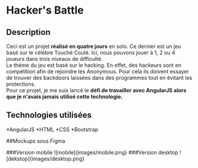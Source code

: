 # Hacker's Battle

## Description

Ceci est un projet **réalisé en quatre jours** en solo. Ce dernier est un jeu basé sur le célèbre Touché Coulé. Ici, nous pouvons jouer à 1, 2 ou 4 joueurs dans trois niveaux de difficulté.   
Le thème du jeu est basé sur le hacking. En effet, des hackeurs sont en compétition afin de rejoindre les Anonymous. Pour cela ils doivent essayer de trouver des backdoors laissées dans des programmes tout en évitant les protections.  
Pour ce projet, je me suis lancé le **défi de travailler avec AngularJS alors que je n'avais jamais utilisé cette technologie.**  

## Technologies utilisées

*AngularJS
*HTML
*CSS
*Bootstrap

##Mockups sous Figma

###Version mobile
![mobile]{images/mobile.png}
###Version desktop
![dekstop]{images/desktop.png}
